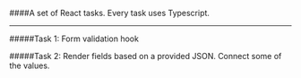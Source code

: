 ####A set of React tasks. Every task uses Typescript.

---

#####Task 1: Form validation hook

#####Task 2: Render fields based on a provided JSON. Connect some of the values.
